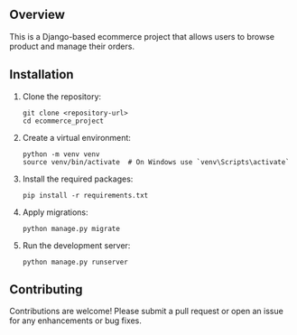
## Overview
This is a Django-based ecommerce project that allows users to browse product and manage their orders. 

## Installation
1. Clone the repository:
   ```
   git clone <repository-url>
   cd ecommerce_project
   ```

2. Create a virtual environment:
   ```
   python -m venv venv
   source venv/bin/activate  # On Windows use `venv\Scripts\activate`
   ```

3. Install the required packages:
   ```
   pip install -r requirements.txt
   ```

4. Apply migrations:
   ```
   python manage.py migrate
   ```

5. Run the development server:
   ```
   python manage.py runserver
   ```

## Contributing
Contributions are welcome! Please submit a pull request or open an issue for any enhancements or bug fixes.

